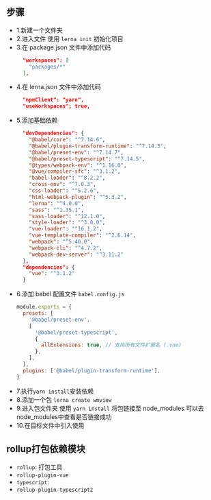 ## 步骤

- 1.新建一个文件夹
- 2.进入文件 使用 `lerna init` 初始化项目
- 3.在 package.json 文件中添加代码
  ```json
    "workspaces": [
      "packages/*"
    ],
  ```
- 4.在 lerna.json 文件中添加代码
  ```json
    "npmClient": "yarn",
    "useWorkspaces": true,
  ```
- 5.添加基础依赖
  ```json
    "devDependencies": {
      "@babel/core": "^7.14.6",
      "@babel/plugin-transform-runtime": "^7.14.5",
      "@babel/preset-env": "^7.14.7",
      "@babel/preset-typescript": "^7.14.5",
      "@types/webpack-env": "^1.16.0",
      "@vue/compiler-sfc": "^3.1.2",
      "babel-loader": "^8.2.2",
      "cross-env": "^7.0.3",
      "css-loader": "^5.2.6",
      "html-webpack-plugin": "^5.3.2",
      "lerna": "^4.0.0",
      "sass": "^1.35.1",
      "sass-loader": "^12.1.0",
      "style-loader": "^3.0.0",
      "vue-loader": "^16.1.2",
      "vue-template-compiler": "^2.6.14",
      "webpack": "^5.40.0",
      "webpack-cli": "^4.7.2",
      "webpack-dev-server": "^3.11.2"
    },
    "dependencies": {
      "vue": "^3.1.2"
    }
  ```
- 6.添加 babel 配置文件 `babel.config.js`
  ```javascript
  module.exports = {
    presets: [
      '@babel/preset-env',
      [
        '@babel/preset-typescript',
        {
          allExtensions: true, // 支持所有文件扩展名 (.vue)
        },
      ],
    ],
    plugins: ['@babel/plugin-transform-runtime'],
  }
  ```
- 7.执行`yarn install`安装依赖
- 8.添加一个包 `lerna create wmview`
- 9.进入包文件夹 使用 `yarn install` 将包链接至 node_modules 可以去node_modules中查看是否链接成功
- 10.在目标文件中引入使用

## rollup打包依赖模块
  - `rollup`: 打包工具
  - `rollup-plugin-vue`
  - `typescript`: 
  - `rollup-plugin-typescript2`